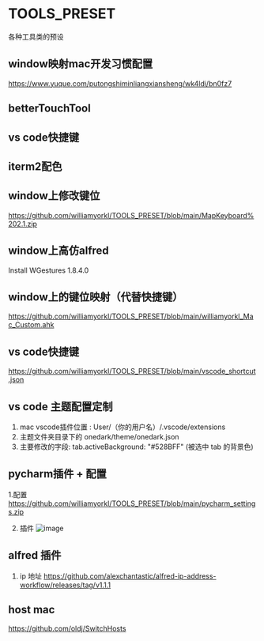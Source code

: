 # TOOLS_PRESET
各种工具类的预设

## window映射mac开发习惯配置
https://www.yuque.com/putongshiminliangxiansheng/wk4ldi/bn0fz7

## betterTouchTool

## vs code快捷键

## iterm2配色

## window上修改键位
https://github.com/williamyorkl/TOOLS_PRESET/blob/main/MapKeyboard%202.1.zip

## window上高仿alfred
Install WGestures 1.8.4.0

## window上的键位映射（代替快捷键）
https://github.com/williamyorkl/TOOLS_PRESET/blob/main/williamyorkl_Mac_Custom.ahk

## vs code快捷键
https://github.com/williamyorkl/TOOLS_PRESET/blob/main/vscode_shortcut.json

## vs code 主题配置定制
1. mac vscode插件位置 : User/（你的用户名）/.vscode/extensions
2. 主题文件夹目录下的 onedark/theme/onedark.json
3. 主要修改的字段: tab.activeBackground: "#528BFF" (被选中 tab 的背景色)

## pycharm插件 + 配置

1.配置
https://github.com/williamyorkl/TOOLS_PRESET/blob/main/pycharm_settings.zip

2. 插件
![image](https://user-images.githubusercontent.com/51230385/146282641-fd7ed18b-446c-41ac-a474-d7bef140ef55.png)


## alfred 插件
1. ip 地址
https://github.com/alexchantastic/alfred-ip-address-workflow/releases/tag/v1.1.1


## host mac
https://github.com/oldj/SwitchHosts
